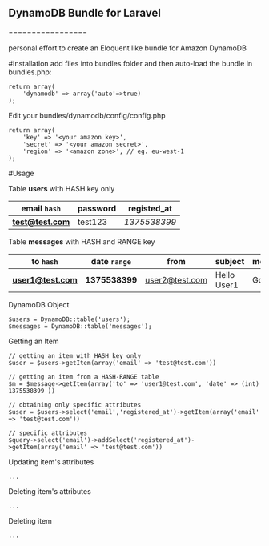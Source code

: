 ## DynamoDB Bundle for Laravel
=================

personal effort to create an Eloquent like bundle for Amazon DynamoDB

#Installation
add files into bundles folder and then auto-load the bundle in bundles.php:

	return array(
		'dynamodb' => array('auto'=>true)
	);
  
Edit your bundles/dynamodb/config/config.php

	return array(
		'key' => '<your amazon key>',
		'secret' => '<your amazon secret>',
		'region' => '<amazon zone>', // eg. eu-west-1
	);
  
#Usage



Table **users** with HASH key only 

email `hash` | password | registed_at
--- | --- | ---
**test@test.com** | test123 | *1375538399*


Table **messages** with HASH and RANGE key

to `hash` | date `range` | from | subject | message_body 
--- | --- | --- | --- | ---
**user1@test.com** | **1375538399** | user2@test.com | Hello User1 | Goodbye User1

DynamoDB Object

	$users = DynamoDB::table('users');
	$messages = DynamoDB::table('messages');

Getting an Item
	

	// getting an item with HASH key only
	$user = $users->getItem(array('email' => 'test@test.com'))

	// getting an item from a HASH-RANGE table
	$m = $message->getItem(array('to' => 'user1@test.com', 'date' => (int) 1375538399 ))

	// obtaining only specific attributes
	$user = $users->select('email','registered_at')->getItem(array('email' => 'test@test.com'))

	// specific attributes
	$query->select('email')->addSelect('registered_at')->getItem(array('email' => 'test@test.com'))

Updating item's attributes

	...
	
Deleting item's attributes

	...
	
Deleting item

	...

